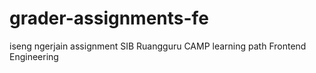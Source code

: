 # grader-assignments-fe
iseng ngerjain assignment SIB Ruangguru CAMP learning path Frontend Engineering
